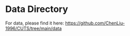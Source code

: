 # Data Directory

For data, please find it here: https://github.com/ChenLiu-1996/CUTS/tree/main/data
